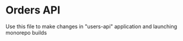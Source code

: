 # Orders API

Use this file to make changes in "users-api" application and launching monorepo builds